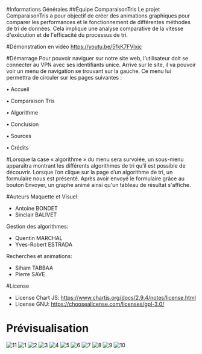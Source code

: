 #Informations Générales
##Équipe ComparaisonTris
Le projet ComparaisonTris a pour objectif de créer des animations graphiques pour comparer les performances et le fonctionnement de différentes méthodes de tri de données. Cela implique une analyse comparative de la vitesse d'exécution et de l'efficacité du processus de tri.

#Démonstration en vidéo
https://youtu.be/5fkK7FVlxjc

#Démarrage
Pour pouvoir naviguer sur notre site web, l’utilisateur doit se connecter au VPN avec ses identifiants unice.
Arrivé sur le site, il va pouvoir voir un menu de navigation se trouvant sur la gauche. Ce menu lui permettra de circuler sur les pages suivantes :

•    Accueil

•    Comparaison Tris

•    Algorithme

•    Conclusion

•    Sources

•    Crédits

#Lorsque la case « algorithme » du menu sera survolée, un sous-menu apparaîtra montrant les différents algorithmes de tri qu’il est possible de découvrir. 
Lorsque l’on clique sur la page d’un algorithme de tri, un formulaire nous est présenté. Après avoir envoyé le formulaire grâce au bouton Envoyer, un graphe animé ainsi qu'un tableau de résultat s'affiche. 


#Auteurs
Maquette et Visuel:
- Antoine BONDET
- Sinclair BALIVET

Gestion des algorithmes:
- Quentin MARCHAL
- Yves-Robert ESTRADA

Recherches et animations:
- Siham TABBAA
- Pierre SAVE

#License
- License Chart JS: https://www.chartjs.org/docs/2.9.4/notes/license.html
- License GNU: https://choosealicense.com/licenses/gpl-3.0/ 

# Prévisualisation
![11](https://user-images.githubusercontent.com/95626827/223089233-568598ba-bb17-45a0-b0be-1ea1201fa338.PNG)
![1](https://user-images.githubusercontent.com/95626827/223089241-939d1e4e-9ac0-432e-8d5e-54fa0a189ed8.PNG)
![2](https://user-images.githubusercontent.com/95626827/223089245-a763b4be-4ff1-4bf0-8eb5-5d6bcea7397d.PNG)
![3](https://user-images.githubusercontent.com/95626827/223089248-df71c68f-54f9-4b3e-9531-f17298c07870.PNG)
![4](https://user-images.githubusercontent.com/95626827/223089251-f8fa43c9-9884-4cbe-a1a6-01eb6a958a90.PNG)
![5](https://user-images.githubusercontent.com/95626827/223089255-531d352f-2ccc-4c4e-b6fc-5461ad527acc.PNG)
![6](https://user-images.githubusercontent.com/95626827/223089258-8e413def-68ae-44bc-bd2c-ca00a998dfda.PNG)
![7](https://user-images.githubusercontent.com/95626827/223089260-a5df02d8-4b57-4d8d-965b-148b2b23a882.PNG)
![8](https://user-images.githubusercontent.com/95626827/223089264-9e0301a3-b135-41f8-8fe6-9136a434af4e.PNG)
![9](https://user-images.githubusercontent.com/95626827/223089265-dfadcb74-aa2f-4beb-a65b-c520d8b00c0e.PNG)
![10](https://user-images.githubusercontent.com/95626827/223089267-f3c964ac-0abb-41c8-b758-2c1493caee90.PNG)

